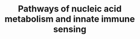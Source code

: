 ---
annotations:
- type: Pathway Ontology
  value: altered DNA repair pathway
- type: Pathway Ontology
  value: signaling pathway in the innate immune response
authors:
- DeSl
- MaintBot
- Laurent
- Egonw
communities:
- IEM
description: Cytosolic DNA and RNA can lead to innate immune sensing via three paths.
  DNA is sensed by cGAS, which activates STING. RNA is sensed by MDA5 and RIG-I, which
  activates MAVS. An activation of STING or MAVS lead to phosphorylation of IFR3,
  which triggers innate immune responses.  This pathway was inspired by Chapter 14
  of the 5th edition of the book of Blau (in press).
last-edited: 2021-06-16
organisms:
- Homo sapiens
redirect_from:
- /index.php/Pathway:WP4705
- /instance/WP4705
schema-jsonld:
- '@context': https://schema.org/
  '@id': https://wikipathways.github.io/pathways/WP4705.html
  '@type': Dataset
  creator:
    '@type': Organization
    name: WikiPathways
  description: Cytosolic DNA and RNA can lead to innate immune sensing via three paths.
    DNA is sensed by cGAS, which activates STING. RNA is sensed by MDA5 and RIG-I,
    which activates MAVS. An activation of STING or MAVS lead to phosphorylation of
    IFR3, which triggers innate immune responses.  This pathway was inspired by Chapter
    14 of the 5th edition of the book of Blau (in press).
  keywords:
  - OAS1
  - RIG-I
  - Nucleotide
  - DNA sensing pathway led by cGAS
  - MAVS
  - short
  - repair
  - ssDNA
  - pools
  - cGAS
  - TMEM173
  - dsRNA
  - ADAR
  - dN
  - fragments
  - RNA sensing pathways led by MDA5 and RIG-I
  - rRNA
  - DDX58
  - subunit A
  - 'excision '
  - TREX1
  - IRF3
  - RNase H2
  - Type I signalling
  - cDNA
  - STING
  - Adenosine
  - SAMHD1
  - subunit B
  - DNA
  - mRNA
  - ISGs
  - Type II signalling
  - dsDNA
  - Retroelement
  - RNase T2
  - RNase L
  - MDA5
  - 'dNTP '
  - replication
  - IFIH1
  - Inosine
  - subunit C
  - IFNB
  license: CC0
  name: Pathways of nucleic acid metabolism and innate immune sensing
seo: CreativeWork
title: Pathways of nucleic acid metabolism and innate immune sensing
wpid: WP4705
---